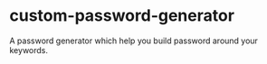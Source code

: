 # custom-password-generator
A password generator which help you build password around your keywords. 
